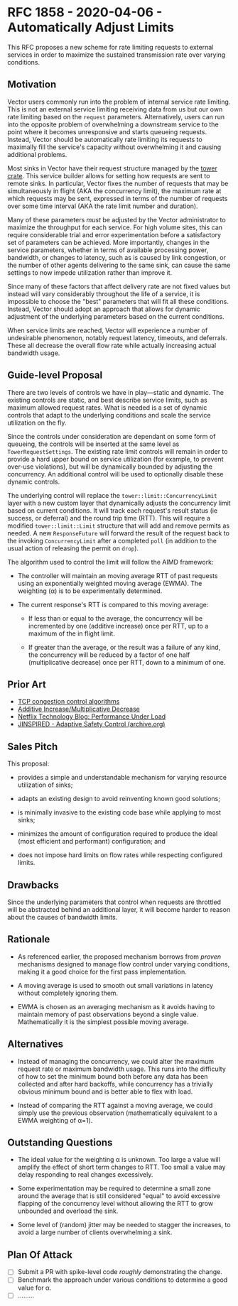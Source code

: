 # RFC 1858 - 2020-04-06 - Automatically Adjust Limits

This RFC proposes a new scheme for rate limiting requests to external
services in order to maximize the sustained transmission rate over
varying conditions.

## Motivation

Vector users commonly run into the problem of internal service rate
limiting. This is not an external service limiting receiving data from
us but our own rate limiting based on the `request`
parameters. Alternatively, users can run into the opposite problem of
overwhelming a downstream service to the point where it becomes
unresponsive and starts queueing requests. Instead, Vector should be
automatically rate limiting its requests to maximally fill the service's
capacity without overwhelming it and causing additional problems.

Most sinks in Vector have their request structure managed by the [tower
crate](https://github.com/tower-rs/tower).  This service builder allows
for setting how requests are sent to remote sinks. In particular, Vector
fixes the number of requests that may be simultaneously in flight (AKA
the concurrency limit), the maximum rate at which requests may be sent,
expressed in terms of the number of requests over some time interval
(AKA the rate limit number and duration).

Many of these parameters _must_ be adjusted by the Vector administrator
to maximize the throughput for each service. For high volume sites, this
can require considerable trial and error experimentation before a
satisfactory set of parameters can be achieved. More importantly,
changes in the service parameters, whether in terms of available
processing power, bandwidth, or changes to latency, such as is caused by
link congestion, or the number of other agents delivering to the same
sink, can cause the same settings to now impede utilization rather than
improve it.

Since many of these factors that affect delivery rate are not fixed
values but instead will vary considerably throughout the life of a
service, it is impossible to choose the "best" parameters that will fit
all these conditions. Instead, Vector should adopt an approach that
allows for dynamic adjustment of the underlying parameters based on the
current conditions.

When service limits are reached, Vector will experience a number of
undesirable phenomenon, notably request latency, timeouts, and
deferrals. These all decrease the overall flow rate while actually
increasing actual bandwidth usage.

## Guide-level Proposal

There are two levels of controls we have in play—static and dynamic. The
existing controls are static, and best describe service limits, such as
maximum allowed request rates. What is needed is a set of dynamic
controls that adapt to the underlying conditions and scale the service
utilization on the fly.

Since the controls under consideration are dependant on some form of
queueing, the controls will be inserted at the same level as
`TowerRequestSettings`. The existing rate limit controls will remain in
order to provide a hard upper bound on service utilization (for example,
to prevent over-use violations), but will be dynamically bounded by
adjusting the concurrency. An additional control will be used to
optionally disable these dynamic controls.

The underlying control will replace the `tower::limit::ConcurrencyLimit`
layer with a new custom layer that dynamically adjusts the concurrency
limit based on current conditions. It will track each request's result
status (ie success, or deferral) and the round trip time (RTT). This
will require a modified `tower::limit::Limit` structure that will add
and remove permits as needed. A new `ResponseFuture` will forward the
result of the request back to the invoking `ConcurrencyLimit` after a
completed `poll` (in addition to the usual action of releasing the
permit on `drop`).

The algorithm used to control the limit will follow the AIMD framework:

* The controller will maintain an moving average RTT of past requests
  using an exponentially weighted moving average (EWMA). The weighting
  (α) is to be experimentally determined.

* The current response's RTT is compared to this moving average:

  * If less than or equal to the average, the concurrency will be
    incremented by one (additive increase) once per RTT, up to a maximum
    of the in flight limit.

  * If greater than the average, or the result was a failure of any
    kind, the concurrency will be reduced by a factor of one half
    (multiplicative decrease) once per RTT, down to a minimum of one.

## Prior Art

* [TCP congestion control algorithms](https://en.wikipedia.org/wiki/TCP_congestion_control)
* [Additive Increase/Multiplicative Decrease](https://en.wikipedia.org/wiki/Additive_increase/multiplicative_decrease)
* [Netflix Technology Blog: Performance Under Load](https://medium.com/@NetflixTechBlog/performance-under-load-3e6fa9a60581)
* [JINSPIRED - Adaptive Safety Control (archive.org)](https://web.archive.org/web/20130105023839/http://www.jinspired.com/site/jxinsight-opencore-6-4-ea-11-released-adaptive-safety-control)

## Sales Pitch

This proposal:

* provides a simple and understandable mechanism for varying resource
  utilization of sinks;

* adapts an existing design to avoid reinventing known good solutions;

* is minimally invasive to the existing code base while applying to most
  sinks;

* minimizes the amount of configuration required to produce the ideal
  (most efficient and performant) configuration; and

* does not impose hard limits on flow rates while respecting configured
  limits.

## Drawbacks

Since the underlying parameters that control when requests are throttled
will be abstracted behind an additional layer, it will become harder to
reason about the causes of bandwidth limits.

## Rationale

* As referenced earlier, the proposed mechanism borrows from _proven_
  mechanisms designed to manage flow control under varying conditions,
  making it a good choice for the first pass implementation.

* A moving average is used to smooth out small variations in latency
  without completely ignoring them.

* EWMA is chosen as an averaging mechanism as it avoids having to
  maintain memory of past observations beyond a single
  value. Mathematically it is the simplest possible moving average.

## Alternatives

* Instead of managing the concurrency, we could alter the maximum
  request rate or maximum bandwidth usage. This runs into the difficulty
  of how to set the minimum bound both before any data has been
  collected and after hard backoffs, while concurrency has a trivially
  obvious minimum bound and is better able to flex with load.

* Instead of comparing the RTT against a moving average, we could simply
  use the previous observation (mathematically equivalent to a EWMA
  weighting of α=1).

## Outstanding Questions

* The ideal value for the weighting α is unknown. Too large a value will
  amplify the effect of short term changes to RTT. Too small a value may
  delay responding to real changes excessively.

* Some experimentation may be required to determine a small zone around
  the average that is still considered "equal" to avoid excessive
  flapping of the concurrency level without allowing the RTT to grow
  unbounded and overload the sink.

* Some level of (random) jitter may be needed to stagger the increases,
  to avoid a large number of clients overwhelming a sink.

## Plan Of Attack

* [ ] Submit a PR with spike-level code _roughly_ demonstrating the change.
* [ ] Benchmark the approach under various conditions to determine a good
      value for α.
* [ ] ………
